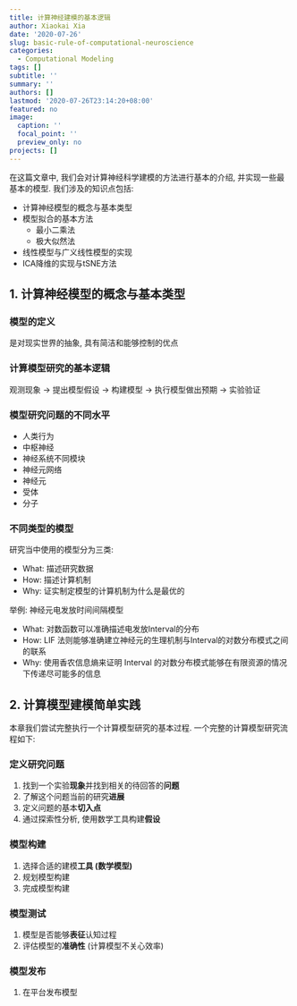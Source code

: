 ```yaml
---
title: 计算神经建模的基本逻辑
author: Xiaokai Xia
date: '2020-07-26'
slug: basic-rule-of-computational-neuroscience
categories:
  - Computational Modeling
tags: []
subtitle: ''
summary: ''
authors: []
lastmod: '2020-07-26T23:14:20+08:00'
featured: no
image:
  caption: ''
  focal_point: ''
  preview_only: no
projects: []
---
```


在这篇文章中, 我们会对计算神经科学建模的方法进行基本的介绍, 并实现一些最基本的模型. 我们涉及的知识点包括:

- 计算神经模型的概念与基本类型
- 模型拟合的基本方法
    - 最小二乘法
    - 极大似然法
- 线性模型与广义线性模型的实现
- ICA降维的实现与tSNE方法

## 1. 计算神经模型的概念与基本类型

### 模型的定义

是对现实世界的抽象, 具有简洁和能够控制的优点
 
### 计算模型研究的基本逻辑

观测现象 → 提出模型假设 → 构建模型 → 执行模型做出预期 → 实验验证

### 模型研究问题的不同水平

- 人类行为
- 中枢神经
- 神经系统不同模块
- 神经元网络
- 神经元
- 受体
- 分子

### 不同类型的模型

研究当中使用的模型分为三类:
- What: 描述研究数据
- How: 描述计算机制
- Why: 证实制定模型的计算机制为什么是最优的

举例: 神经元电发放时间间隔模型
- What: 对数函数可以准确描述电发放Interval的分布
- How: LIF 法则能够准确建立神经元的生理机制与Interval的对数分布模式之间的联系
- Why: 使用香农信息熵来证明 Interval 的对数分布模式能够在有限资源的情况下传递尽可能多的信息

## 2. 计算模型建模简单实践

本章我们尝试完整执行一个计算模型研究的基本过程. 一个完整的计算模型研究流程如下:

### 定义研究问题

1. 找到一个实验**现象**并找到相关的待回答的**问题**
2. 了解这个问题当前的研究**进展**
3. 定义问题的基本**切入点**
4. 通过探索性分析, 使用数学工具构建**假设**

### 模型构建

1. 选择合适的建模**工具 (数学模型)**
2. 规划模型构建
3. 完成模型构建


### 模型测试

1. 模型是否能够**表征**认知过程
2. 评估模型的**准确性** (计算模型不关心效率)

### 模型发布

1. 在平台发布模型
